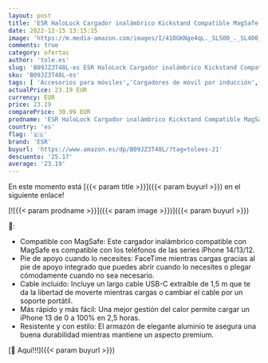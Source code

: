 ```yaml
---
layout: post
title: 'ESR HaloLock Cargador inalámbrico Kickstand Compatible MagSafe para Compatible iPhone 14/14 Plus/14 Pro/14 Pro Max  Serie iPhone 13/12  Incluye Cable Extraíble 1 5 m. Adaptador no Incluido Rosa Pastel'
date: 2022-12-15 13:15:15
image: 'https://m.media-amazon.com/images/I/41OGKNge4qL._SL500_._SL400_.jpg'
comments: true
category: ofertas
author: 'tole.es'
slug: 'B09JZ3T48L-es ESR HaloLock Cargador inalámbrico Kickstand Compatible...'
sku: 'B09JZ3T48L-es'
tags: [ 'Accesorios para móviles','Cargadores de móvil por inducción','Cargadores para móviles','Comunicación móvil y accesorios','Electrónica','esr','iphone','🇪🇸', ]
actualPrice: 23.19 EUR
currency: EUR
price: 23.19
comparePrice: 30.99 EUR
prodname: 'ESR HaloLock Cargador inalámbrico Kickstand Compatible MagSafe para Compatible iPhone 14/14 Plus/14 Pro/14 Pro Max  Serie iPhone 13/12  Incluye Cable Extraíble 1 5 m. Adaptador no Incluido Rosa Pastel'
country: 'es'
flag: '🇪🇸'
brand: 'ESR'
buyurl: 'https://www.amazon.es/dp/B09JZ3T48L/?tag=tolees-21'
descuento: '25.17'
average: '23.19'
---
```


En este momento está [{{< param title >}}]({{< param buyurl >}}) en el siguiente enlace!

[![{{< param prodname >}}]({{< param image >}})]({{< param buyurl >}})

🔎:

- Compatible con MagSafe: Este cargador inalámbrico compatible con MagSafe es compatible con los teléfonos de las series iPhone 14/13/12.
- Pie de apoyo cuando lo necesites: FaceTime mientras cargas gracias al pie de apoyo integrado que puedes abrir cuando lo necesites o plegar cómodamente cuando no sea necesario.
- Cable incluido: Incluye un largo cable USB-C extraíble de 1,5 m que te da la libertad de moverte mientras cargas o cambiar el cable por un soporte portátil.
- Más rápido y más fácil: Una mejor gestión del calor permite cargar un iPhone 13 de 0 a 100% en 2,5 horas.
- Resistente y con estilo: El armazón de elegante aluminio te asegura una buena durabilidad mientras mantiene un aspecto premium.

[🛒 Aquí!!!]({{< param buyurl >}})
